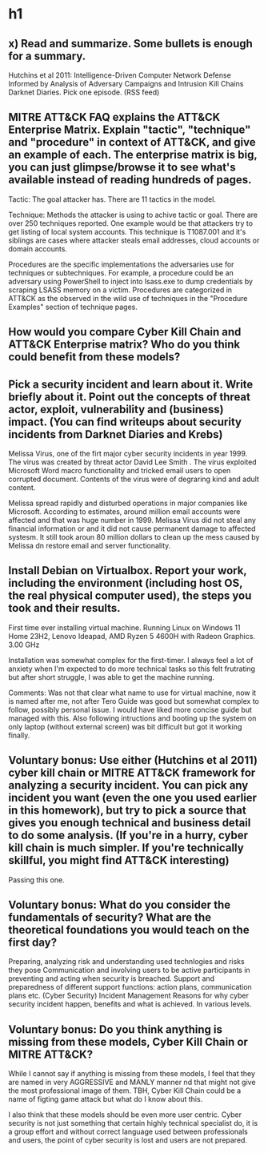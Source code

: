 # h1

## x) Read and summarize. Some bullets is enough for a summary.

Hutchins et al 2011: Intelligence-Driven Computer Network Defense Informed by Analysis of Adversary Campaigns and Intrusion Kill Chains
Darknet Diaries. Pick one episode. (RSS feed)

## MITRE ATT&CK FAQ explains the ATT&CK Enterprise Matrix. Explain "tactic", "technique" and "procedure" in context of ATT&CK, and give an example of each. The enterprise matrix is big, you can just glimpse/browse it to see what's available instead of reading hundreds of pages.

Tactic: The goal attacker has. There are 11 tactics in the model.

Technique: Methods the attacker is using to achive tactic or goal. There are over 250 techniques reported. One example would be that attackers try to get listing of local system accounts. This technique is T1087.001 and it's siblings are cases where attacker steals email addresses, cloud accounts or domain accounts.

Procedures are the specific implementations the adversaries use for techniques or subtechniques. For example, a procedure could be an adversary using PowerShell to inject into lsass.exe to dump credentials by scraping LSASS memory on a victim. Procedures are categorized in ATT&CK as the observed in the wild use of techniques in the "Procedure Examples" section of technique pages.



## How would you compare Cyber Kill Chain and ATT&CK Enterprise matrix? Who do you think could benefit from these models?



## Pick a security incident and learn about it. Write briefly about it. Point out the concepts of threat actor, exploit, vulnerability and (business) impact. (You can find writeups about security incidents from Darknet Diaries and Krebs)
Melissa Virus, one of the firt major cyber security incidents in year 1999. The virus was created by threat actor David Lee Smith .
The virus exploited Microsoft Word macro functionality and tricked email users to open corrupted document. Contents of the virus were of degraring kind and adult content.

Melissa spread rapidly and disturbed operations in major companies like Microsoft. According to estimates, around million email accounts were affected and that was huge number in 1999.
Melissa Virus did not steal any financial information or and it did not cause permanent damage to affected systesm. It still took aroun 80 million dollars to clean up the mess caused by Melissa dn restore email and server functionality. 

## Install Debian on Virtualbox. Report your work, including the environment (including host OS, the real physical computer used), the steps you took and their results.

First time ever installing virtual machine. Running Linux on Windows 11 Home 23H2, Lenovo Ideapad, AMD Ryzen 5 4600H with Radeon Graphics. 3.00 GHz

Installation was somewhat complex for the first-timer. I always feel a lot of anxiety when I'm expected to do more technical tasks so this felt frutrating but after short struggle, I was able to get the machine running. 

Comments:
Was not that clear what name to use for virtual machine, now it is named after me, not after Tero
Guide was good but somewhat complex to follow, possibly personal issue. I would have liked more concise guide but managed with this.
Also following intructions and booting up the system on only laptop (without external screen) was bit difficult but got it working finally.

## Voluntary bonus: Use either (Hutchins et al 2011) cyber kill chain or MITRE ATT&CK framework for analyzing a security incident. You can pick any incident you want (even the one you used earlier in this homework), but try to pick a source that gives you enough technical and business detail to do some analysis. (If you're in a hurry, cyber kill chain is much simpler. If you're technically skillful, you might find ATT&CK interesting)

Passing this one.

## Voluntary bonus: What do you consider the fundamentals of security? What are the theoretical foundations you would teach on the first day?

Preparing, analyzing risk and understanding used technlogies and risks they pose
Communication and involving users to be active participants in preventing and acting when security is breached.
Support and preparedness of different support functions: action plans, communication plans etc.
(Cyber Security) Incident Management
Reasons for why cyber security incident happen, benefits and what is achieved. In various levels.


## Voluntary bonus: Do you think anything is missing from these models, Cyber Kill Chain or MITRE ATT&CK?

While I cannot say if anything is missing from these models, I feel that they are named in very  AGGRESSIVE and MANLY manner nd that might not give the most professional image of them. TBH, Cyber Kill Chain could be a name of figting game attack but what do I know about this.

I also think that these models should be even more user centric. Cyber security is not just something that certain highly technical specialist do, it is a group effort and without correct language used between professionals and users, the point of cyber security is lost and users are not prepared.
